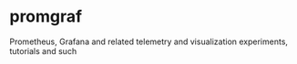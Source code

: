# promgraf
Prometheus, Grafana and related telemetry and visualization experiments, tutorials and such
